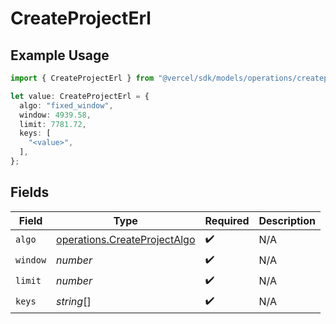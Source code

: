 # CreateProjectErl

## Example Usage

```typescript
import { CreateProjectErl } from "@vercel/sdk/models/operations/createproject.js";

let value: CreateProjectErl = {
  algo: "fixed_window",
  window: 4939.58,
  limit: 7781.72,
  keys: [
    "<value>",
  ],
};
```

## Fields

| Field                                                                        | Type                                                                         | Required                                                                     | Description                                                                  |
| ---------------------------------------------------------------------------- | ---------------------------------------------------------------------------- | ---------------------------------------------------------------------------- | ---------------------------------------------------------------------------- |
| `algo`                                                                       | [operations.CreateProjectAlgo](../../models/operations/createprojectalgo.md) | :heavy_check_mark:                                                           | N/A                                                                          |
| `window`                                                                     | *number*                                                                     | :heavy_check_mark:                                                           | N/A                                                                          |
| `limit`                                                                      | *number*                                                                     | :heavy_check_mark:                                                           | N/A                                                                          |
| `keys`                                                                       | *string*[]                                                                   | :heavy_check_mark:                                                           | N/A                                                                          |